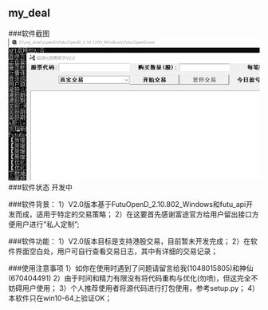 my_deal
----------------------
###软件截图
![主界面](./doc/src/shortcut.png)
###软件状态
	开发中

###软件背景：
	1）V2.0版本基于FutuOpenD_2.10.802_Windows和futu_api开发而成，适用于特定的交易策略；
	2）在这要首先感谢富途官方给用户留出接口方便用户进行"私人定制”;

###软件功能：
	1）V2.0版本目标是支持港股交易，目前暂未开发完成；
	2）在软件界面空白处，用户可自行查看交易日志，其中有详细的交易记录；

###使用注意事项
	1）如你在使用时遇到了问题请留言给我(1048015805)和神仙(670404491)
	2）由于时间和精力有限没有将代码重构与优化(勿喷)，但这完全不妨碍用户使用；
	3）个人推荐使用者将源代码进行打包使用，参考setup.py；
	4）本软件只在win10-64上验证OK；
